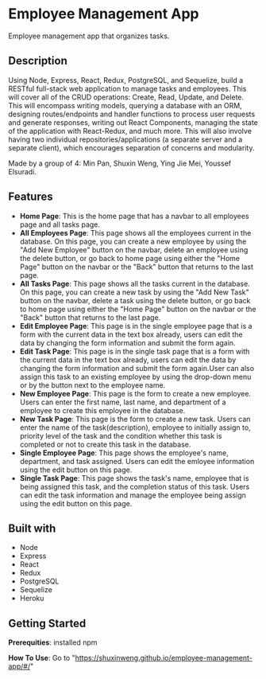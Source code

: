 # Employee Management App

 Employee management app that organizes tasks.

## Description

Using Node, Express, React, Redux, PostgreSQL, and Sequelize, build a RESTful full-stack web application to manage tasks and employees. This will cover all of the CRUD operations: Create, Read, Update, and Delete. This will encompass writing models, querying a database with an ORM, designing routes/endpoints and handler functions to process user requests and generate responses, writing out React Components, managing the state of the application with React-Redux, and much more. This will also involve having two individual repositories/applications (a separate server and a separate client), which encourages separation of concerns and modularity. 

Made by a group of 4: Min Pan, Shuxin Weng, Ying Jie Mei, Youssef Elsuradi.

## Features

- **Home Page**: This is the home page that has a navbar to all employees page and all tasks page.
- **All Employees Page**: This page shows all the employees current in the database. On this page, you can create a new employee by using the "Add New Employee" button on the navbar, delete an employee using the delete button, or go back to home page using either the "Home Page" button on the navbar or the "Back" button that returns to the last page.
- **All Tasks Page**: This page shows all the tasks current in the database. On this page, you can create a new task by using the "Add New Task" button on the navbar, delete a task using the delete button, or go back to home page using either the "Home Page" button on the navbar or the "Back" button that returns to the last page.
- **Edit Employee Page**: This page is in the single employee page that is a form with the current data in the text box already, users can edit the data by changing the form information and submit the form again.
- **Edit Task Page**: This page is in the single task page that is a form with the current data in the text box already, users can edit the data by changing the form information and submit the form again.User can also assign this task to an existing employee by using the drop-down menu or by the button next to the employee name.
- **New Employee Page**: This page is the form to create a new employee. Users can enter the first name, last name, and department of a employee to create this employee in the database.
- **New Task Page**: This page is the form to create a new task. Users can enter the name of the task(description), employee to initially assign to, priority level of the task and the condition whether this task is completed or not to create this task in the database.
- **Single Employee Page**: This page shows the employee's name, department, and task assigned. Users can edit the emloyee information using the edit button on this page.
- **Single Task Page**: This page shows the task's name, employee that is being assigned this task, and the completion status of this task. Users can edit the task information and manage the employee being assign using the edit button on this page.

## Built with

- Node
- Express
- React
- Redux
- PostgreSQL
- Sequelize
- Heroku

## Getting Started

**Prerequities**: installed npm

**How To Use**: Go to "https://shuxinweng.github.io/employee-management-app/#/"


